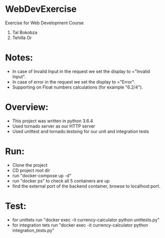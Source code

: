 # WebDevExercise
Exercise for Web Development Course

1. Tal Bokobza
2. Tehilla Or

# Notes:
* In case of Invalid Input in the request we set the display to ="Invalid Input".
* In case of error in the request we set the display to ="Error".
* Supporting on Float numbers calculations (for example "6.2/4").

# Overview:
* This project was written in python 3.6.4
* Used tornado server as our HTTP server
* Used unittest and tornado.testsing for our unit and integration tests

# Run:
* Clone the project
* CD project root dir
* run "docker-compose up -d" 
* run "docker ps" to check all 5 containers are up
* find the external port of the backend container, browse to localhost:port. 

# Test:
-	for unittets run "docker exec -it currency-calculator python unittests.py"
-	for integration tets run "docker exec -it currency-calculator python integration_tests.py"
